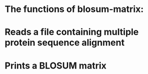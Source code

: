 # The functions of blosum-matrix:
#
# Reads a file containing multiple protein sequence alignment
# Prints a BLOSUM matrix

